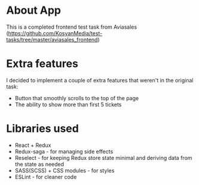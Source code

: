 # About App
This is a completed frontend test task from Aviasales (https://github.com/KosyanMedia/test-tasks/tree/master/aviasales_frontend)

# Extra features
I decided to implement a couple of extra features that weren't in the original task:
+ Button that smoothly scrolls to the top of the page
+ The ability to show more than first 5 tickets

# Libraries used
+ React + Redux
+ Redux-saga - for managing side effects
+ Reselect - for keeping Redux store state minimal and deriving data from the state as needed
+ SASS(SCSS) + CSS modules - for styles
+ ESLint - for cleaner code 
